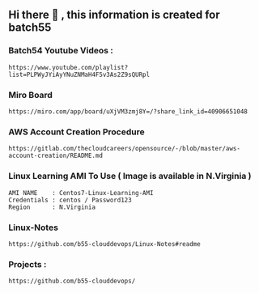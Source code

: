 ## Hi there 👋 , this information is created for batch55

### Batch54 Youtube Videos :

```
https://www.youtube.com/playlist?list=PLPWyJYiAyYNuZNMaH4F5v3As2Z9sQURpl
```

### Miro Board
```
https://miro.com/app/board/uXjVM3zmj8Y=/?share_link_id=40906651048
```

### AWS Account Creation Procedure 

```
https://gitlab.com/thecloudcareers/opensource/-/blob/master/aws-account-creation/README.md
```

### Linux Learning AMI To Use ( Image is available in N.Virginia )

```
AMI NAME    : Centos7-Linux-Learning-AMI
Credentials : centos / Password123 
Region      : N.Virginia
```

### Linux-Notes

```
https://github.com/b55-clouddevops/Linux-Notes#readme
```


### Projects :
```
https://github.com/b55-clouddevops/
```
